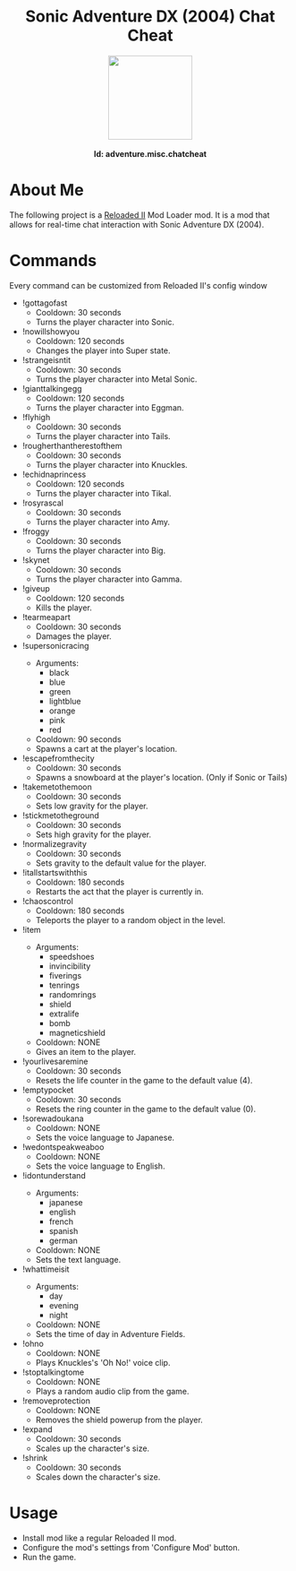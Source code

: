 ﻿<div align="center">
	<h1>Sonic Adventure DX (2004) Chat Cheat</h1>
	<img src="https://i.imgur.com/BjPn7rU.png" width="150" align="center" />
	<br/> <br/>
<b>Id: adventure.misc.chatcheat</b>
</div>

# About Me

The following project is a [Reloaded II](https://github.com/Reloaded-Project/Reloaded-II) Mod Loader mod. It is a mod that allows for real-time chat interaction with Sonic Adventure DX (2004).

# Commands

Every command can be customized from Reloaded II's config window

- !gottagofast
	- Cooldown: 30 seconds
	- Turns the player character into Sonic.
- !nowillshowyou
	- Cooldown: 120 seconds
	- Changes the player into Super state.
- !strangeisntit
	- Cooldown: 30 seconds
	- Turns the player character into Metal Sonic.
- !gianttalkingegg
	- Cooldown: 120 seconds
	- Turns the player character into Eggman.
- !flyhigh
	- Cooldown: 30 seconds
	- Turns the player character into Tails.
- !rougherthantherestofthem
	- Cooldown: 30 seconds
	- Turns the player character into Knuckles.
- !echidnaprincess
	- Cooldown: 120 seconds
	- Turns the player character into Tikal.
- !rosyrascal
	- Cooldown: 30 seconds
	- Turns the player character into Amy.
- !froggy
	- Cooldown: 30 seconds
	- Turns the player character into Big.
- !skynet
	- Cooldown: 30 seconds
	- Turns the player character into Gamma.
- !giveup
	- Cooldown: 120 seconds
	- Kills the player.
- !tearmeapart
	- Cooldown: 30 seconds
	- Damages the player.
- !supersonicracing <args>
	- Arguments:
		- black
		- blue
		- green
		- lightblue
		- orange
		- pink
		- red
	- Cooldown: 90 seconds
	- Spawns a cart at the player's location.
- !escapefromthecity
	- Cooldown: 30 seconds
	- Spawns a snowboard at the player's location. (Only if Sonic or Tails)
- !takemetothemoon
	- Cooldown: 30 seconds
	- Sets low gravity for the player.
- !stickmetotheground
	- Cooldown: 30 seconds
	- Sets high gravity for the player.
- !normalizegravity
	- Cooldown: 30 seconds
	- Sets gravity to the default value for the player.
- !itallstartswiththis
	- Cooldown: 180 seconds
	- Restarts the act that the player is currently in.
- !chaoscontrol
	- Cooldown: 180 seconds
	- Teleports the player to a random object in the level.
- !item <args>
	- Arguments:
		- speedshoes
		- invincibility
		- fiverings
		- tenrings
		- randomrings
		- shield
		- extralife
		- bomb
		- magneticshield
	- Cooldown: NONE
	- Gives an item to the player.
- !yourlivesaremine
	- Cooldown: 30 seconds
	- Resets the life counter in the game to the default value (4).
- !emptypocket
	- Cooldown: 30 seconds
	- Resets the ring counter in the game to the default value (0).
- !sorewadoukana
	- Cooldown: NONE
	- Sets the voice language to Japanese.
- !wedontspeakweaboo
	- Cooldown: NONE
	- Sets the voice language to English.
- !idontunderstand <args>
	- Arguments:
		- japanese
		- english
		- french
		- spanish
		- german
	- Cooldown: NONE
	- Sets the text language.
- !whattimeisit <args>
	- Arguments:
		- day
		- evening
		- night
	- Cooldown: NONE
	- Sets the time of day in Adventure Fields.
- !ohno
	- Cooldown: NONE
	- Plays Knuckles's 'Oh No!' voice clip.
- !stoptalkingtome
	- Cooldown: NONE
	- Plays a random audio clip from the game.
- !removeprotection
	- Cooldown: NONE
	- Removes the shield powerup from the player.
- !expand
	- Cooldown: 30 seconds
	- Scales up the character's size.
- !shrink
	- Cooldown: 30 seconds
	- Scales down the character's size.

# Usage

- Install mod like a regular Reloaded II mod.
- Configure the mod's settings from 'Configure Mod' button.
- Run the game.